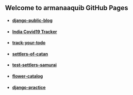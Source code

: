 ## Welcome to armanaaquib GitHub Pages

- #### [django-public-blog](https://django-public-blog.herokuapp.com/)

- #### [India Covid19 Tracker](https://armanaaquib.github.io/covid19/)

- #### [track-your-todo](https://track-your-todo.herokuapp.com/)

- #### [settlers-of-catan](https://settlers-samurai.herokuapp.com/)

- #### [test-settlers-samurai](http://test-settlers-samurai.herokuapp.com/)

- #### [flower-catalog](https://arman-flower-catalog.herokuapp.com/)

- #### [django-practice](https://armanaaquib.pythonanywhere.com/)
